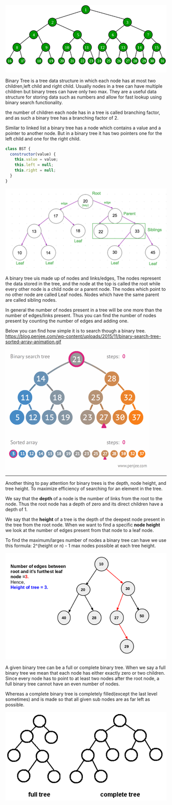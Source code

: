 
![](/assets/images/2022-01-02-23-35-49.png)

Binary Tree is a tree data structure in which each node has at most two children,left child and right child. Usually nodes in a tree can have multiple children but binary trees can have only two max. They are a useful data structure for storing data such as numbers and allow for fast lookup using binary search functionality.

the number of children each node has in a tree is called branching factor, and as such a binary tree has a branching factor of 2.

Similar to linked list a binary tree has a node which contains a value and a pointer to another node. But in a binary tree it has two pointers one for the left child and one for the right child.

```javascript
class BST {
  constructor(value) {
    this.value = value;
    this.left = null;
    this.right = null;
  }
}
```

![](/assets/images/2022-01-02-23-36-06.png)

A binary tree uis made up of nodes and links/edges, The nodes represent the data stored in the tree, and the node at the top is called the root while every other node is a child node or a parent node. The nodes which point to no other node are called Leaf nodes. Nodes which have the same parent are called sibling nodes.

In general the number of nodes present in a tree will be one more than the number of edges/links present. Thus you can find the number of nodes present by counting the number of edges and adding one.

Below you can find how simple it is to search though a binary tree.
https://blog.penjee.com/wp-content/uploads/2015/11/binary-search-tree-sorted-array-animation.gif

![](/assets/images/2022-01-02-23-36-53.png)

---

Another thing to pay attention for binary trees is the depth, node height, and tree height. To maximize efficiency of searching for an element in the tree.

We say that the **depth** of a node is the number of links from the root to the node. Thus the root node has a depth of zero and its direct children have a depth of 1.

We say that the **height** of a tree is the depth of the deepest node present in the tree from the root node. When we want to find a specific **node height** we look at the number of edges present from that node to a leaf node.

To find the maximum/larges number of nodes a binary tree can have we use this formula: 2^(height or n) - 1 max nodes possible at each tree height.

![](/assets/images/2022-01-02-23-40-55.png)

A given binary tree can be a full or complete binary tree. When we say a full binary tree we mean that each node has either exactly zero or two children. Since every node has to point to at least two nodes after the root node, a full binary tree cannot have an even number of nodes.

Whereas a complete binary tree is completely filled(except the last level sometimes) and is made so that all given sub nodes are as far left as possible.

![](/assets/images/2022-01-02-23-41-09.png)
